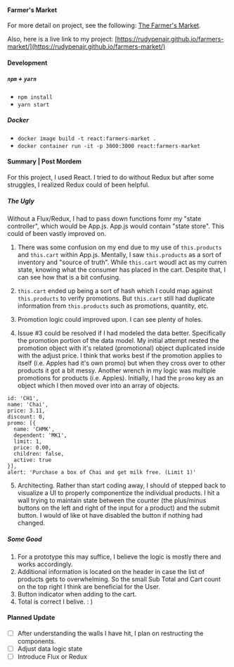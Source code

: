 #### Farmer's Market

For more detail on project, see the following: [The Farmer's Market](https://gist.github.com/keithhigbee/0473b604b067a0b945ceea845dde419e).

Also, here is a live link to my project: [https://rudypenajr.github.io/farmers-market/](https://rudypenajr.github.io/farmers-market/)

#### Development
##### `npm` + `yarn`
- `npm install`
- `yarn start`

##### Docker
- `docker image build -t react:farmers-market .`
- `docker container run -it -p 3000:3000 react:farmers-market`

#### Summary | Post Mordem
For this project, I used React. I tried to do without Redux but after some struggles, I realized Redux could of been helpful.

##### The Ugly
Without a Flux/Redux, I had to pass down functions fomr my "state controller", which would be App.js.
App.js would contain "state store". This could of been vastly improved on. 

1. There was some confusion on my end due to my use of `this.products` and `this.cart` within App.js. Mentally, I saw `this.products` as a sort of inventory and "source of truth". While `this.cart` woudl act as my curren state, knowing what the consumer has placed in the cart. Despite that, I can see how that is a bit confusing.

2. `this.cart` ended up being a sort of hash which I could map against `this.products` to verify promotions. But `this.cart` still had duplicate information from `this.products` such as promotions, quantity, etc.

3. Promotion logic could improved upon. I can see plenty of holes.

4. Issue #3 could be resolved if I had modeled the data better. Specifically the promotion portion of the data model. My initial attempt nested the promotion object with it's related (promotional) object duplicated inside with the adjust price. I think that works best if the promotion applies to itself (i.e. Apples had it's own promo) but when they cross over to other products it got a bit messy. Another wrench in my logic was multiple promotions for products (i.e. Apples). Initially, I had the `promo` key as an object which I then moved over into an array of objects.

```
id: 'CH1',
name: 'Chai',
price: 3.11,
discount: 0,
promo: [{
  name: 'CHMK',
  dependent: 'MK1',
  limit: 1,
  price: 0.00,
  children: false,
  active: true
}],
alert: 'Purchase a box of Chai and get milk free. (Limit 1)'
```

5. Architecting. Rather than start coding away, I should of stepped back to visualize a UI to properly componentize the individual products. I hit a wall trying to maintain state between the counter (the plus/minus buttons on the left and right of the input for a product) and the submit button. I would of like ot have disabled the button if nothing had changed.


##### Some Good

1. For a prototype this may suffice, I believe the logic is mostly there and works accordingly. 
2. Additional information is located on the header in case the list of products gets to overwhelming. So the small Sub Total and Cart count on the top right I think are beneficial for the User.
3. Button indicator when adding to the cart.
4. Total is correct I belive. : )

#### Planned Update
- [ ] After understanding the walls I have hit, I plan on restructing the components. 
- [ ] Adjust data logic state
- [ ] Introduce Flux or Redux